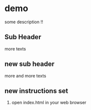 # demo 

some description !!

## Sub Header 
more texts


## new sub header
more and more texts

## new instructions set
1) open index.html in your web browser